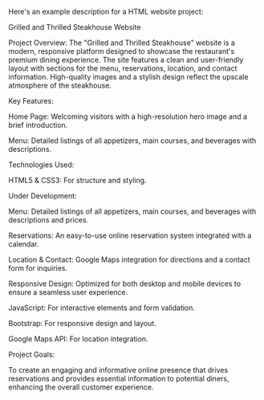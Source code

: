 
Here's an example description for a HTML website project:

Grilled and Thrilled Steakhouse Website

Project Overview:
The "Grilled and Thrilled Steakhouse" website is a modern, responsive platform designed to showcase the restaurant's premium dining experience. The site features a clean and user-friendly layout with sections for the menu, reservations, location, and contact information. High-quality images and a stylish design reflect the upscale atmosphere of the steakhouse.

Key Features:

Home Page: Welcoming visitors with a high-resolution hero image and a brief introduction.

Menu: Detailed listings of all appetizers, main courses, and beverages with descriptions.

Technologies Used:

HTML5 & CSS3: For structure and styling.

Under Development:

Menu: Detailed listings of all appetizers, main courses, and beverages with descriptions and prices.

Reservations: An easy-to-use online reservation system integrated with a calendar.

Location & Contact: Google Maps integration for directions and a contact form for inquiries.

Responsive Design: Optimized for both desktop and mobile devices to ensure a seamless user experience.

JavaScript: For interactive elements and form validation.

Bootstrap: For responsive design and layout.

Google Maps API: For location integration.

Project Goals:

To create an engaging and informative online presence that drives reservations and provides essential information to potential diners, enhancing the overall customer experience.
